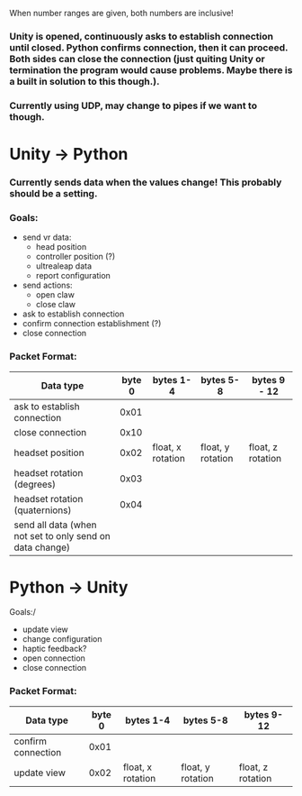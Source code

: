 When number ranges are given, both numbers are inclusive!
### Unity is opened, continuously asks to establish connection until closed. Python confirms connection, then it can proceed. Both sides can close the connection (just quiting Unity or termination the program would cause problems. Maybe there is a built in solution to this though.).
### Currently using UDP, may change to pipes if we want to though.
# Unity -> Python
### Currently sends data when the values change! This probably should be a setting.
### Goals:
- send vr data:
    - head position
    - controller position (?)
    - ultrealeap data
    - report configuration
- send actions:
    - open claw
    - close claw
- ask to establish connection
- confirm connection establishment (?)
- close connection

### Packet Format:
| Data type | byte 0 | bytes 1-4 | bytes 5-8 | bytes 9 - 12 |
| --- | --- | --- | --- | --- |
| ask to establish connection | 0x01 |
| close connection | 0x10 | 
| headset position| 0x02 | float, x rotation | float, y rotation | float, z rotation |
| headset rotation (degrees) | 0x03 |
| headset rotation (quaternions) | 0x04 |
| send all data (when not set to only send on data change) |

# Python -> Unity
Goals:/
- update view
- change configuration
- haptic feedback?
- open connection
- close connection

### Packet Format:
| Data type | byte 0 | bytes 1-4 | bytes 5-8 | bytes 9-12 |
| --- | --- | --- | --- | --- |
| confirm connection | 0x01
| update view | 0x02 | float, x rotation | float, y rotation | float, z rotation |